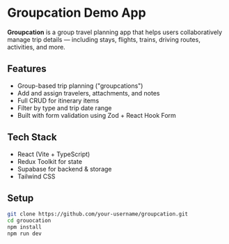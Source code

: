 # Groupcation Demo App

**Groupcation** is a group travel planning app that helps users collaboratively manage trip details — including stays, flights, trains, driving routes, activities, and more.

## Features

- Group-based trip planning ("groupcations")
- Add and assign travelers, attachments, and notes
- Full CRUD for itinerary items
- Filter by type and trip date range
- Built with form validation using Zod + React Hook Form

## Tech Stack

- React (Vite + TypeScript)
- Redux Toolkit for state
- Supabase for backend & storage
- Tailwind CSS

## Setup

```bash
git clone https://github.com/your-username/groupcation.git
cd grouocation
npm install
npm run dev

